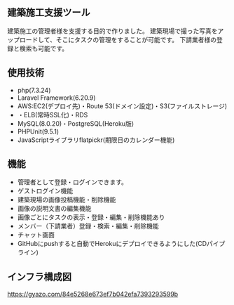 ## 建築施工支援ツール
建築施工の管理者様を支援する目的で作りました。
建築現場で撮った写真をアップロードして、そこにタスクの管理をすることが可能です。
下請業者様の登録と検索も可能です。

## 使用技術
- php(7.3.24)
- Laravel Framework(6.20.9)
- AWS:EC2(デプロイ先)・Route 53(ドメイン設定)・S3(ファイルストレージ)
- ・ELB(常時SSL化)・RDS
- MySQL(8.0.20)・PostgreSQL(Heroku版)
- PHPUnit(9.5.1)
- JavaScriptライブラリflatpickr(期限日のカレンダー機能)
<!--- Ajax(チャット画面)-->

## 機能
- 管理者として登録・ログインできます。
- ゲストログイン機能
- 建築現場の画像投稿機能・削除機能
- 画像の説明文書の編集機能
- 画像ごとにタスクの表示・登録・編集・削除機能あり
- メンバー（下請業者）登録・検索・編集・削除機能
- チャット画面
- GitHubにpushすると自動でHerokuにデプロイできるようにした(CDパイプライン)

## インフラ構成図
https://gyazo.com/84e5268e673ef7b042efa7393293599b
